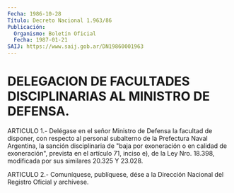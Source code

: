 ```yaml
---
Fecha: 1986-10-28
Título: Decreto Nacional 1.963/86
Publicación:
  Organismo: Boletín Oficial
  Fecha: 1987-01-21
SAIJ: https://www.saij.gob.ar/DN19860001963
---
```

# DELEGACION DE FACULTADES DISCIPLINARIAS AL MINISTRO DE DEFENSA.

<a id="1"></a>
ARTICULO 1.- Delégase en el señor Ministro de Defensa la facultad de disponer, con respecto al personal subalterno de la Prefectura Naval Argentina, la sanción disciplinaria de "baja por exoneración o en calidad de exoneración", prevista en el artículo 71, inciso e), de la Ley Nro. 18.398, modificada por sus similares 20.325 Y 23.028.

<a id="2"></a>
ARTICULO 2.- Comuníquese, publíquese, dése a la Dirección Nacional del Registro Oficial y archívese.